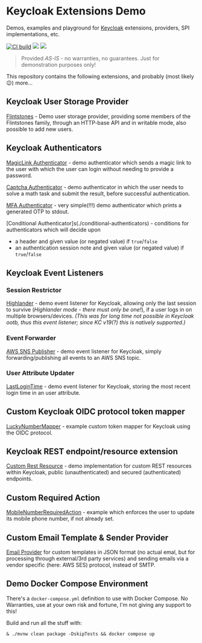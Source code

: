 # Keycloak Extensions Demo

Demos, examples and playground for [Keycloak](https://www.keycloak.org) extensions, providers, SPI implementations, etc.

[![CI build](https://github.com/dasniko/keycloak-extensions-demo/actions/workflows/maven.yml/badge.svg)](https://github.com/dasniko/keycloak-extensions-demo/actions/workflows/maven.yml)
![](https://img.shields.io/github/license/dasniko/keycloak-extensions-demo?label=License)
![](https://img.shields.io/badge/Keycloak-999.0.0&dash;SNAPSHOT-blue)

>Provided _AS-IS_ - no warranties, no guarantees. Just for demonstration purposes only!

This repository contains the following extensions, and probably (most likely 😉) more...

## Keycloak User Storage Provider

[Flintstones](./flintstones-userprovider) - Demo user storage provider, providing some members of the Flintstones family, through an HTTP-base API and in writable mode, also possible to add new users.

## Keycloak Authenticators

[MagicLink Authenticator](./magiclink) - demo authenticator which sends a magic link to the user with which the user can login without needing to provide a password.

[Captcha Authenticator](./captcha) - demo authenticator in which the user needs to solve a math task and submit the result, before successful authentication.

[MFA Authenticator](./mfa-authenticator) - very simple(!!!) demo authenticator which prints a generated OTP to stdout.

[Conditional Authenticator]s(./conditional-authenticators) - conditions for authenticators which will decide upon
* a header and given value (or negated value) if `true`/`false`
* an authentication session note and given value (or negated value) if `true`/`false`

## Keycloak Event Listeners

### Session Restrictor

[Highlander](./event-listener) - demo event listener for Keycloak, allowing only the last session to survive (_Highlander mode - there must only be one!_), if a user logs in on multiple browsers/devices.
_(This was for long time not possible in Keycloak ootb, thus this event listener; since KC v19(?) this is natively supported.)_

### Event Forwarder

[AWS SNS Publisher](./event-listener) - demo event listener for Keycloak, simply forwarding/publishing all events to an AWS SNS topic.

### User Attribute Updater

[LastLoginTime](./event-listener) - demo event listener for Keycloak, storing the most recent login time in an user attribute.

## Custom Keycloak OIDC protocol token mapper

[LuckyNumberMapper](./tokenmapper) - example custom token mapper for Keycloak using the OIDC protocol.

## Keycloak REST endpoint/resource extension

[Custom Rest Resource](./rest-endpoint) - demo implementation for custom REST resources within Keycloak, public (unauthenticated) and secured (authenticated) endpoints.

## Custom Required Action

[MobileNumberRequiredAction](./requiredaction) - example which enforces the user to update its mobile phone number, if not already set.

## Custom Email Template & Sender Provider

[Email Provider](./email) for custom templates in JSON format (no actual emal, but for processing through external/3rd party services) and sending emails via a vendor specific (here: AWS SES) protocol, instead of SMTP.

## Demo Docker Compose Environment

There's a `docker-compose.yml` definition to use with Docker Compose. No Warranties, use at your own risk and fortune, I'm not giving any support to this!

Build and run all the stuff with:

    & ./mvnw clean package -DskipTests && docker compose up

